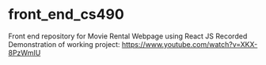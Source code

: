 # front_end_cs490
Front end repository for Movie Rental Webpage using React JS
Recorded Demonstration of working project: https://www.youtube.com/watch?v=XKX-8PzWmIU
